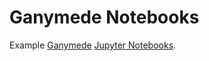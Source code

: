 # Ganymede Notebooks

Example [Ganymede][Ganymede Kernel] [Jupyter Notebooks][Jupyter Notebook].


[Jupyter Notebook]: https://jupyter-notebook.readthedocs.io/en/stable/index.html

[Ganymede Kernel]: https://github.com/allen-ball/ganymede
